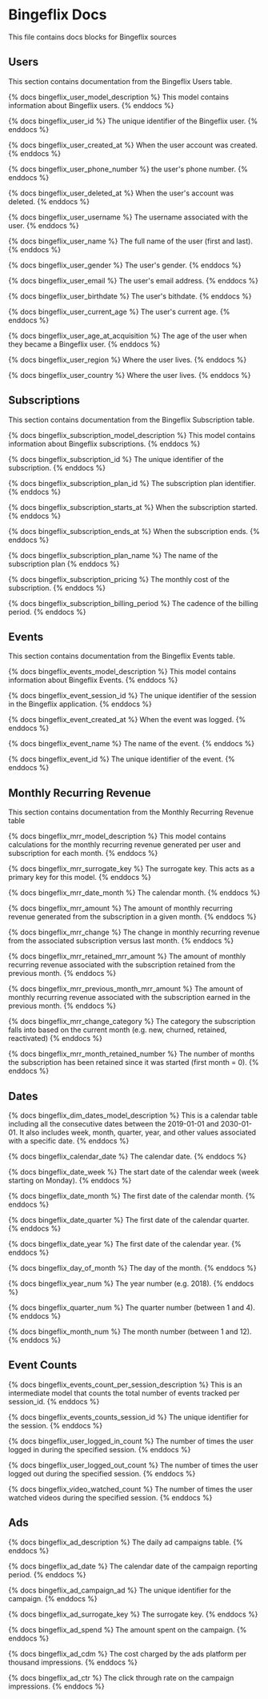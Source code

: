 # Bingeflix Docs
This file contains docs blocks for Bingeflix sources

## Users
This section contains documentation from the Bingeflix Users table.

{% docs bingeflix_user_model_description %}
This model contains information about Bingeflix users.
{% enddocs %}

{% docs bingeflix_user_id %}
The unique identifier of the Bingeflix user.
{% enddocs %}

{% docs bingeflix_user_created_at %}
When the user account was created. 
{% enddocs %}

{% docs bingeflix_user_phone_number %}
the user's phone number.
{% enddocs %}

{% docs bingeflix_user_deleted_at %}
When the user's account was deleted.
{% enddocs %}

{% docs bingeflix_user_username %}
The username associated with the user.
{% enddocs %}

{% docs bingeflix_user_name %}
The full name of the user (first and last).
{% enddocs %}

{% docs bingeflix_user_gender %}
The user's gender. 
{% enddocs %}

{% docs bingeflix_user_email %}
The user's email address. 
{% enddocs %}

{% docs bingeflix_user_birthdate %}
The user's bithdate. 
{% enddocs %}

{% docs bingeflix_user_current_age %}
The user's current age.
{% enddocs %}

{% docs bingeflix_user_age_at_acquisition %}
The age of the user when they became a Bingeflix user. 
{% enddocs %}

{% docs bingeflix_user_region %}
Where the user lives. 
{% enddocs %}

{% docs bingeflix_user_country %}
Where the user lives.
{% enddocs %}

## Subscriptions
This section contains documentation from the Bingeflix Subscription table.

{% docs bingeflix_subscription_model_description %}
This model contains information about Bingeflix subscriptions.
{% enddocs %}

{% docs bingeflix_subscription_id %}
The unique identifier of the subscription.
{% enddocs %}

{% docs bingeflix_subscription_plan_id %}
The subscription plan identifier.
{% enddocs %}

{% docs bingeflix_subscription_starts_at %}
When the subscription started.
{% enddocs %}

{% docs bingeflix_subscription_ends_at %}
When the subscription ends.
{% enddocs %}

{% docs bingeflix_subscription_plan_name %}
The name of the subscription plan
{% enddocs %}

{% docs bingeflix_subscription_pricing %}
The monthly cost of the subscription.
{% enddocs %}

{% docs bingeflix_subscription_billing_period %}
The cadence of the billing period.
{% enddocs %}

## Events
This section contains documentation from the Bingeflix Events table.

{% docs bingeflix_events_model_description %}
This model contains information about Bingeflix Events.
{% enddocs %}

{% docs bingeflix_event_session_id %}
The unique identifier of the session in the Bingeflix application.
{% enddocs %}

{% docs bingeflix_event_created_at %}
When the event was logged.
{% enddocs %}

{% docs bingeflix_event_name %}
The name of the event.
{% enddocs %}

{% docs bingeflix_event_id %}
The unique identifier of the event.
{% enddocs %}

## Monthly Recurring Revenue
This section contains documentation from the Monthly Recurring Revenue table

{% docs bingeflix_mrr_model_description %}
This model contains calculations for the monthly recurring revenue generated per user and subscription for each month.
{% enddocs %}

{% docs bingeflix_mrr_surrogate_key %}
The surrogate key. This acts as a primary key for this model.
{% enddocs %}

{% docs bingeflix_mrr_date_month %}
The calendar month.
{% enddocs %}

{% docs bingeflix_mrr_amount %}
The amount of monthly recurring revenue generated from the subscription in a given month.
{% enddocs %}

{% docs bingeflix_mrr_change %}
The change in monthly recurring revenue from the associated subscription versus last month.
{% enddocs %}

{% docs bingeflix_mrr_retained_mrr_amount %}
The amount of monthly recurring revenue associated with the subscription retained from the previous month.
{% enddocs %}

{% docs bingeflix_mrr_previous_month_mrr_amount %}
The amount of monthly recurring revenue associated with the subscription earned in the previous month.
{% enddocs %}

{% docs bingeflix_mrr_change_category %}
The category the subscription falls into based on the current month (e.g. new, churned, retained, reactivated)
{% enddocs %}

{% docs bingeflix_mrr_month_retained_number %}
The number of months the subscription has been retained since it was started (first month = 0).
{% enddocs %}

## Dates

{% docs bingeflix_dim_dates_model_description %}
This is a calendar table including all the consecutive dates between the 2019-01-01 and 2030-01-01. It also includes week, month, quarter, year, and other values associated with a specific date.
{% enddocs %}

{% docs bingeflix_calendar_date %}
The calendar date.
{% enddocs %}

{% docs bingeflix_date_week %}
The start date of the calendar week (week starting on Monday).
{% enddocs %}

{% docs bingeflix_date_month %}
The first date of the calendar month.
{% enddocs %}

{% docs bingeflix_date_quarter %}
The first date of the calendar quarter.
{% enddocs %}

{% docs bingeflix_date_year %}
The first date of the calendar year.
{% enddocs %}

{% docs bingeflix_day_of_month %}
The day of the month.
{% enddocs %}

{% docs bingeflix_year_num %}
The year number (e.g. 2018).
{% enddocs %}

{% docs bingeflix_quarter_num %}
The quarter number (between 1 and 4).
{% enddocs %}

{% docs bingeflix_month_num %}
The month number (between 1 and 12).
{% enddocs %}

## Event Counts

{% docs bingeflix_events_count_per_session_description %}
This is an intermediate model that counts the total number of events tracked per session_id.
{% enddocs %}

{% docs bingeflix_events_counts_session_id %}
The unique identifier for the session.
{% enddocs %}

{% docs bingeflix_user_logged_in_count %}
The number of times the user logged in during the specified session.
{% enddocs %}

{% docs bingeflix_user_logged_out_count %}
The number of times the user logged out during the specified session.
{% enddocs %}

{% docs bingeflix_video_watched_count %}
The number of times the user watched videos during the specified session.
{% enddocs %}

## Ads

{% docs bingeflix_ad_description %}
The daily ad campaigns table.
{% enddocs %}

{% docs bingeflix_ad_date %}
The calendar date of the campaign reporting period.
{% enddocs %}

{% docs bingeflix_ad_campaign_ad %}
The unique identifier for the campaign.
{% enddocs %}

{% docs bingeflix_ad_surrogate_key %}
The surrogate key.
{% enddocs %}

{% docs bingeflix_ad_spend %}
The amount spent on the campaign.
{% enddocs %}

{% docs bingeflix_ad_cdm %}
The cost charged by the ads platform per thousand impressions.
{% enddocs %}

{% docs bingeflix_ad_ctr %}
The click through rate on the campaign impressions.
{% enddocs %}